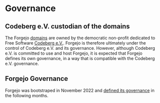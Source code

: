 # Governance

## Codeberg e.V. custodian of the domains

The Forgejo [domains](https://codeberg.org/forgejo/meta/issues/41) are owned by the democratic non-profit dedicated to Free Software [Codeberg e.V.](https://codeberg.org/Codeberg/org/src/branch/main/en/bylaws.md). Forgejo is therefore ultimately under the control of Codeberg e.V. and its governance. However, although Codeberg e.V. is committed to use and host Forgejo, it is expected that Forgejo defines its own governance, in a way that is compatible with the Codeberg e.V. governance.

## Forgejo Governance

Forgejo was bootstraped in November 2022 and [defined its governance](https://codeberg.org/forgejo/governance/src/branch/main/README.md) in the following months.
